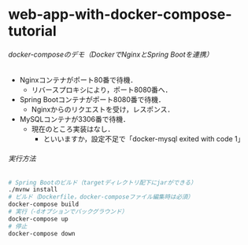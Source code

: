 # web-app-with-docker-compose-tutorial

###### docker-composeのデモ（DockerでNginxとSpring Bootを連携）

- Nginxコンテナがポート80番で待機．
  - リバースプロキシにより，ポート8080番へ．
- Spring Bootコンテナがポート8080番で待機．
  - Nginxからのリクエストを受け，レスポンス．
- MySQLコンテナが3306番で待機．
  - 現在のところ実装はなし．
    - といいますか，設定不足で「docker-mysql exited with code 1」

###### 実行方法

```bash
# Spring Bootのビルド（targetディレクトリ配下にjarができる）
./mvnw install
# ビルド（Dockerfile，docker-composeファイル編集時は必須）
docker-compose build
# 実行（-dオプションでバックグラウンド）
docker-compose up
# 停止
docker-compose down
```

